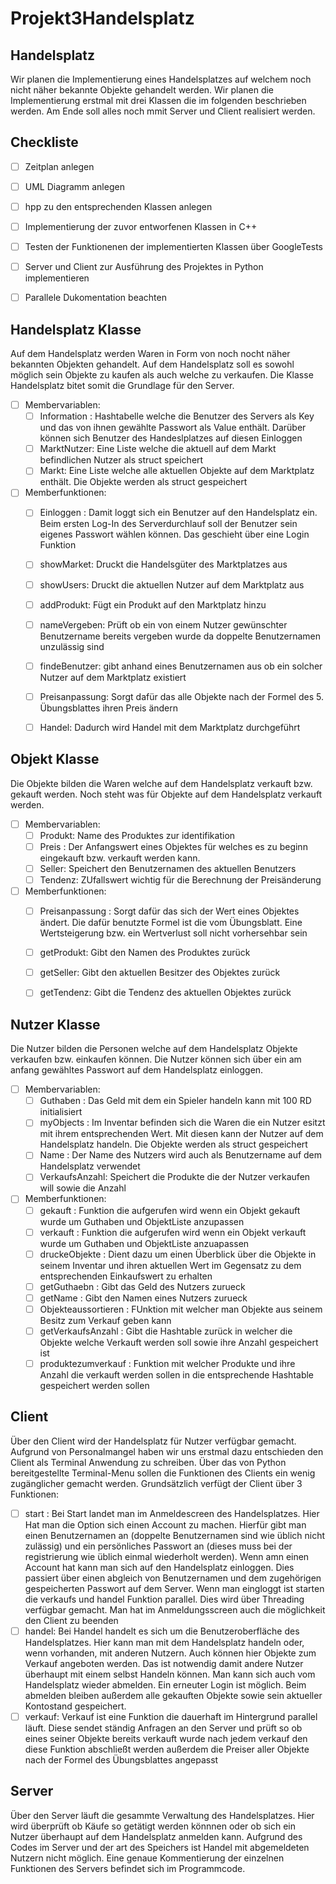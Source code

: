 # Projekt3Handelsplatz

## Handelsplatz

Wir planen die Implementierung eines Handelsplatzes auf welchem noch nicht näher bekannte Objekte gehandelt werden. Wir planen die Implementierung erstmal mit drei Klassen die im folgenden beschrieben werden. Am Ende soll alles noch mmit Server und Client realisiert werden.


## Checkliste

- [ ] Zeitplan anlegen
- [ ] UML Diagramm anlegen
- [ ] hpp zu den entsprechenden Klassen anlegen
- [ ] Implementierung der zuvor entworfenen Klassen in C++
- [ ] Testen der Funktionenen der implementierten Klassen über GoogleTests
- [ ] Server und Client zur Ausführung des Projektes in Python implementieren
- [ ] Parallele Dukomentation beachten


## Handelsplatz Klasse

Auf dem Handelsplatz werden Waren in Form von noch nocht näher bekannten Objekten gehandelt. Auf dem Handelsplatz soll es sowohl möglich sein Objekte zu kaufen als auch welche zu verkaufen. Die Klasse Handelsplatz bitet somit die Grundlage für den Server.
- [ ] Membervariablen:
    - [ ] Information : Hashtabelle welche die Benutzer des Servers als Key und das von ihnen gewählte Passwort als Value enthält. Darüber können sich Benutzer des Handeslplatzes auf diesen Einloggen
    - [ ] MarktNutzer: Eine Liste welche die aktuell auf dem Markt befindlichen Nutzer als struct speichert
    - [ ] Markt: Eine Liste welche alle aktuellen Objekte auf dem Marktplatz enthält. Die Objekte werden als struct gespeichert
- [ ] Memberfunktionen:
    - [ ] Einloggen : Damit loggt sich ein Benutzer auf den Handelsplatz ein. Beim ersten Log-In des Serverdurchlauf soll der Benutzer sein eigenes Passwort wählen können. Das geschieht über eine Login Funktion
    - [ ] showMarket: Druckt die Handelsgüter des Marktplatzes aus
    - [ ] showUsers: Druckt die aktuellen Nutzer auf dem Marktplatz aus
    - [ ] addProdukt: Fügt ein Produkt auf den Marktplatz hinzu
    - [ ] nameVergeben: Prüft ob ein von einem Nutzer gewünschter Benutzername bereits vergeben wurde da doppelte Benutzernamen unzulässig sind
    - [ ] findeBenutzer: gibt anhand eines Benutzernamen aus ob ein solcher Nutzer auf dem Marktplatz existiert
    - [ ] Preisanpassung: Sorgt dafür das alle Objekte nach der Formel des 5. Übungsblattes ihren Preis ändern
    - [ ] Handel: Dadurch wird Handel mit dem Marktplatz durchgeführt


## Objekt Klasse

Die Objekte bilden die Waren welche auf dem Handelsplatz verkauft bzw. gekauft werden. Noch steht was für Objekte auf dem Handelsplatz verkauft werden.
- [ ] Membervariablen:
    - [ ] Produkt: Name des Produktes zur identifikation
    - [ ] Preis : Der Anfangswert eines Objektes für welches es zu beginn eingekauft bzw. verkauft werden kann.
    - [ ] Seller: Speichert den Benutzernamen des aktuellen Benutzers
    - [ ] Tendenz: ZUfallswert wichtig für die Berechnung der Preisänderung
- [ ] Memberfunktionen:
    - [ ] Preisanpassung : Sorgt dafür das sich der Wert eines Objektes ändert. Die dafür benutzte Formel ist die vom Übungsblatt. Eine Wertsteigerung bzw. ein Wertverlust soll nicht vorhersehbar sein
    - [ ] getProdukt: Gibt den Namen des Produktes zurück
    - [ ] getSeller: Gibt den aktuellen Besitzer des Objektes zurück
    - [ ] getTendenz: Gibt die Tendenz des aktuellen Objektes zurück


## Nutzer Klasse

Die Nutzer bilden die Personen welche auf dem Handelsplatz Objekte verkaufen bzw. einkaufen können. Die Nutzer können sich über ein am anfang gewähltes Passwort auf dem Handelsplatz einloggen.
- [ ] Membervariablen:
    - [ ] Guthaben : Das Geld mit dem ein Spieler handeln kann mit 100 RD initialisiert
    - [ ] myObjects : Im Inventar befinden sich die Waren die ein Nutzer esitzt mit ihrem entsprechenden Wert. Mit diesen kann der Nutzer auf dem Handelsplatz handeln. Die Objekte werden als struct gespeichert
    - [ ] Name : Der Name des Nutzers wird auch als Benutzername auf dem Handelsplatz verwendet 
    - [ ] VerkaufsAnzahl: Speichert die Produkte die der Nutzer verkaufen will sowie die Anzahl
- [ ] Memberfunktionen:
    - [ ] gekauft : Funktion die aufgerufen wird wenn ein Objekt gekauft wurde um Guthaben und ObjektListe anzupassen
    - [ ] verkauft : Funktion die aufgerufen wird wenn ein Objekt verkauft wurde um Guthaben und ObjektListe anzuapassen
    - [ ] druckeObjekte : Dient dazu um einen Überblick über die Objekte in seinem Inventar und ihren aktuellen Wert im Gegensatz zu dem entsprechenden Einkaufswert zu erhalten
    - [ ] getGuthaebn : Gibt das Geld des Nutzers zurueck
    - [ ] getName : Gibt den Namen eines Nutzers zurueck
    - [ ] Objekteaussortieren : FUnktion mit welcher man Objekte aus seinem Besitz zum Verkauf geben kann
    - [ ] getVerkaufsAnzahl : Gibt die Hashtable zurück in welcher die Objekte welche Verkauft werden soll sowie ihre Anzahl gespeichert ist
    - [ ] produktezumverkauf : Funktion mit welcher Produkte und ihre Anzahl die verkauft werden sollen in die entsprechende Hashtable gespeichert werden sollen

## Client

Über den Client wird der Handelsplatz für Nutzer verfügbar gemacht. Aufgrund von Personalmangel haben wir uns erstmal dazu entschieden den Client als Terminal Anwendung zu schreiben. Über das von Python bereitgestellte Terminal-Menu sollen die Funktionen des Clients ein wenig zugänglicher gemacht werden. Grundsätzlich verfügt der Client über 3 Funktionen:
- [ ] start : Bei Start landet man im Anmeldescreen des Handelsplatzes. Hier Hat man die Option sich einen Account zu machen. Hierfür gibt man einen Benutzernamen an (doppelte Benutzernamen sind wie üblich nicht zulässig) und ein persönliches Passwort an (dieses muss bei der registrierung wie üblich einmal wiederholt werden). Wenn amn einen Account hat kann man sich auf den Handelsplatz einloggen. Dies passiert über einen abgleich von Benutzernamen und dem zugehörigen gespeicherten Passwort auf dem Server. Wenn man eingloggt ist starten die verkaufs und handel Funktion parallel. Dies wird über Threading verfügbar gemacht. Man hat im Anmeldungsscreen auch die möglichkeit den Client zu beenden
- [ ] handel: Bei Handel handelt es sich um die Benutzeroberfläche des Handelsplatzes. Hier kann man mit dem Handelsplatz handeln oder, wenn vorhanden, mit anderen Nutzern. Auch können hier Objekte zum Verkauf angeboten werden. Das ist notwendig damit andere Nutzer überhaupt mit einem selbst Handeln können. Man kann sich auch vom Handelsplatz wieder abmelden. Ein erneuter Login ist möglich. Beim abmelden bleiben außerdem alle gekauften Objekte sowie sein aktueller Kontostand gespeichert.
- [ ] verkauf: Verkauf ist eine Funktion die dauerhaft im Hintergrund parallel läuft. Diese sendet ständig Anfragen an den Server und prüft so ob eines seiner Objekte bereits verkauft wurde nach jedem verkauf den diese Funktion abschließt werden außerdem die Preiser aller Objekte nach der Formel des Übungsblattes angepasst

## Server

Über den Server läuft die gesammte Verwaltung des Handelsplatzes. Hier wird überprüft ob  Käufe so getätigt werden könnnen oder ob sich ein Nutzer überhaupt auf dem Handelsplatz anmelden kann.  Aufgrund des Codes im Server und der art des Speichers ist Handel mit abgemeldeten Nutzern nicht möglich. Eine genaue Kommentierung der einzelnen Funktionen des Servers befindet sich im Programmcode. 

